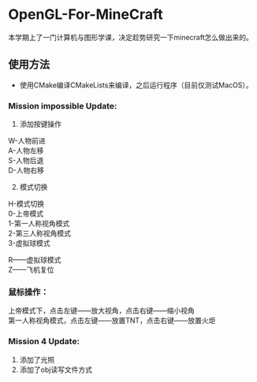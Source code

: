 # OpenGL-For-MineCraft
本学期上了一门计算机与图形学课，决定趁势研究一下minecraft怎么做出来的。

## 使用方法
* 使用CMake编译CMakeLists来编译，之后运行程序（目前仅测试MacOS）。


### Mission impossible Update:
1. 添加按键操作

W-人物前进  
A-人物左移  
S-人物后退  
D-人物右移  

2. 模式切换

H-模式切换  
0-上帝模式  
1-第一人称视角模式   
2-第三人称视角模式   
3-虚拟球模式  

R——虚拟球模式    
Z——飞机复位  

### 鼠标操作：
上帝模式下，点击左键——放大视角，点击右键——缩小视角  
第一人称视角模式，点击左键——放置TNT，点击右键——放置火炬  

### Mission 4 Update:
1. 添加了光照
2. 添加了obj读写文件方式


